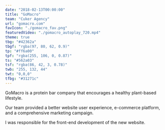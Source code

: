 ```yaml
---
date: "2018-02-13T00:00:00"
title: "GoMacro"
team: "Cuker Agency"
url: "gomacro.com"
favIcon: "./gomacro_fav.png"
featuredVideo: "./gomacro_autoplay_720.mp4"
theme: true
tbg: "#42362a"
tbgf: "rgba(97, 80, 62, 0.9)"
tp: "#ff6a00"
tpf: "rgba(255, 106, 0, 0.87)"
ts: "#562a03"
tsf: "rgba(86, 42, 3, 0.78)"
twb: "255, 132, 44"
twt: "0,0,0"
tfbg: "#31271c"
---
```

GoMacro is a protein bar company that encourages a healthy plant-based lifestyle. 

Our team provided a better website user experience, e-commerce platform, and a comprehensive marketing campaign.

I was responsible for the front-end development of the new website.
